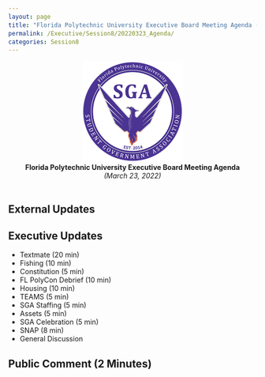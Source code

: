 ```yaml
---
layout: page
title: "Florida Polytechnic University Executive Board Meeting Agenda (March 23, 2022)"
permalink: /Executive/Session8/20220323_Agenda/
categories: Session8
---
```


<div style="text-align: center"><img src="/assets/SGASeal.png" /></div>

<center><b>Florida Polytechnic University Executive Board Meeting Agenda</b></center>
<center><em>(March 23, 2022)</em></center>
<br>

## External Updates

## Executive Updates

- Textmate (20 min) 
- Fishing (10 min) 
- Constitution (5 min) 
- FL PolyCon Debrief (10 min) 
- Housing (10 min) 
- TEAMS (5 min) 
- SGA Staffing (5 min) 
- Assets (5 min) 
- SGA Celebration (5 min) 
- SNAP (8 min)
- General Discussion 

## Public Comment (2 Minutes)
